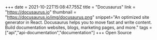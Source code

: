 +++
date = 2021-10-22T15:08:47.755Z
title = "Docusaurus"
link = "https://docusaurus.io"
thumbnail = "https://docusaurus.io/img/docusaurus.png"
snippet="An optimized site generator in React. Docusaurus helps you to move fast and write content. Build documentation websites, blogs, marketing pages, and more."
tags = ["api","api-documentation","documentation"]
+++
Open Source
